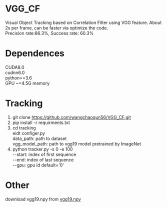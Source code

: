 # VGG_CF
Visual Object Tracking based on Correlation Filter using VGG feature. About 2s per frame, can be faster via optimize the code.  
Precision rate:86.3%, Success rate: 60.3%

# Dependences
CUDA8.0  
cudnn6.0  
python==3.6  
GPU ~=4.5G memory

# Tracking
1. git clone https://github.com/wangchaoqun56/VGG_CF.git
2. pip install -r requirments.txt
3. cd tracking  
	eidt configer.py  
	data_path: path to dataset  
	vgg_model_path: path to vgg19 model pretrained by ImageNet
4. python tracker.py -s 0 -e 100  
	--start: index of first sequence  
	--end: index of last sequence  
	--gpu: gpu id default='0'

# Other
download vgg19.npy from [vgg19.npy](https://mega.nz/#!xZ8glS6J!MAnE91ND_WyfZ_8mvkuSa2YcA7q-1ehfSm-Q1fxOvvs)